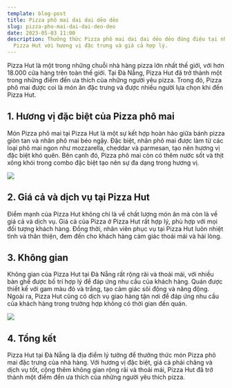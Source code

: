 ```yaml
---
template: blog-post
title: Pizza phô mai dai dai dẻo dẻo
slug: pizza-pho-mai-dai-dai-deo-deo
date: 2023-05-03 11:00
description: Thưởng thức Pizza phô mai dai dai dẻo dẻo đúng điệu tại nhà hàng
  Pizza Hut với hương vị đặc trưng và giá cả hợp lý.
---
```

Pizza Hut là một trong những chuỗi nhà hàng pizza lớn nhất thế giới, với hơn 18.000 cửa hàng trên toàn thế giới. Tại Đà Nẵng, Pizza Hut đã trở thành một trong những điểm đến ưa thích của những người yêu pizza. Trong đó, Pizza phô mai được coi là món ăn đặc trưng và được nhiều người lựa chọn khi đến Pizza Hut. 

## 1﻿. Hương vị đặc biệt của Pizza phô mai

Món P﻿izza phô mai tại Pizza Hut là một sự kết hợp hoàn hảo giữa bánh pizza giòn tan và nhân phô mai béo ngậy. Đặc biệt, nhân phô mai được làm từ các loại phô mai ngon như mozzarella, cheddar và parmesan, tạo nên hương vị đặc biệt khó quên. Bên cạnh đó, P﻿izza phô mai còn có thêm nước sốt và thịt xông khói trong combo đặc biệt tạo nên sự đa dạng trong hương vị.

![](/assets/355-1609900139-1609919005-9294-1609994824.png)

## 2﻿. Giá cả và dịch vụ tại Pizza Hut

Điểm mạnh của Pizza Hut không chỉ là về chất lượng món ăn mà còn là về giá cả và dịch vụ. Giá cả của Pizza ở Pizza Hut rất hợp lý, phù hợp với mọi đối tượng khách hàng. Đồng thời, nhân viên phục vụ tại Pizza Hut luôn nhiệt tình và thân thiện, đem đến cho khách hàng cảm giác thoải mái và hài lòng.

## 3﻿. Không gian 

Không gian của Pizza Hut tại Đà Nẵng rất rộng rãi và thoải mái, với nhiều bàn ghế được bố trí hợp lý để đáp ứng nhu cầu của khách hàng. Quán được thiết kế với gam màu đỏ và trắng, tạo cảm giác sôi động và năng động. Ngoài ra, Pizza Hut cũng có dịch vụ giao hàng tận nơi để đáp ứng nhu cầu của khách hàng trong trường hợp không có thời gian đến quán.

![](/assets/cach-lam-pizza-pho-mai-bap-ngot-beo-ngay-don-gian-tai-nha-202108241432283228.jpg)

## 4﻿. Tổng kết

Pizza Hut tại Đà Nẵng là địa điểm lý tưởng để thưởng thức món Pizza phô mai đặc trưng của nhà hàng. Với hương vị đặc biệt, giá cả phải chăng và dịch vụ tốt, cộng thêm không gian rộng rãi và thoải mái, Pizza Hut đã trở thành một điểm đến ưa thích của những người yêu thích pizza.
